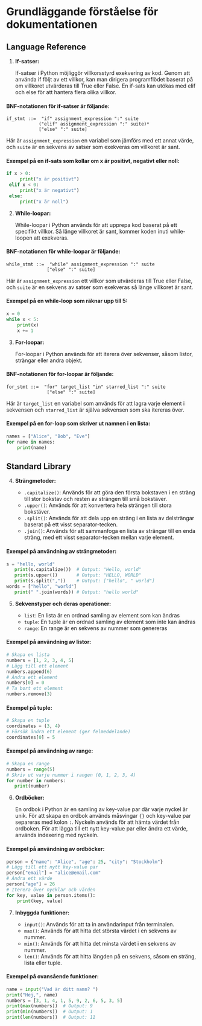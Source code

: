 # Grundläggande förståelse för dokumentationen

## Language Reference

1. **If-satser:**

   If-satser i Python möjliggör villkorsstyrd exekvering av kod. Genom att använda if följt av ett villkor, kan man dirigera programflödet baserat på om villkoret utvärderas till True eller False. En if-sats kan utökas med elif och else för att hantera flera olika villkor.

#### BNF-notationen för if-satser är följande:

```
if_stmt ::=  "if" assignment_expression ":" suite
            ("elif" assignment_expression ":" suite)*
            ["else" ":" suite]
```

Här är `assignment_expression` en variabel som jämförs med ett annat värde, och `suite` är en sekvens av satser som exekveras om villkoret är sant.

#### Exempel på en if-sats som kollar om x är positivt, negativt eller noll:

```python
if x > 0:
     print("x är positivt")
 elif x < 0:
     print("x är negativt")
 else:
     print("x är noll")
```

2. **While-loopar:**

   While-loopar i Python används för att upprepa kod baserat på ett specifikt villkor. Så länge villkoret är sant, kommer koden inuti while-loopen att exekveras.

#### BNF-notationen för while-loopar är följande:

```
while_stmt ::=  "while" assignment_expression ":" suite
               ["else" ":" suite]
```

Här är `assignment_expression` ett villkor som utvärderas till True eller False, och `suite` är en sekvens av satser som exekveras så länge villkoret är sant.

#### Exempel på en while-loop som räknar upp till 5:

```python
x = 0
while x < 5:
    print(x)
    x += 1
```

3. **For-loopar:**

   For-loopar i Python används för att iterera över sekvenser, såsom listor, strängar eller andra objekt.

#### BNF-notationen för for-loopar är följande:

```
for_stmt ::=  "for" target_list "in" starred_list ":" suite
               ["else" ":" suite]
```

Här är `target_list` en variabel som används för att lagra varje element i sekvensen och `starred_list` är själva sekvensen som ska itereras över.

#### Exempel på en for-loop som skriver ut namnen i en lista:

```python
names = ["Alice", "Bob", "Eve"]
for name in names:
    print(name)
```

## Standard Library

4. **Strängmetoder:**

   - `.capitalize()`: Används för att göra den första bokstaven i en sträng till stor bokstav och resten av strängen till små bokstäver.
   - `.upper()`: Används för att konvertera hela strängen till stora bokstäver.
   - `.split()`: Används för att dela upp en sträng i en lista av delsträngar baserat på ett visst separator-tecken.
   - `.join()`: Används för att sammanfoga en lista av strängar till en enda sträng, med ett visst separator-tecken mellan varje element.

#### Exempel på användning av strängmetoder:

```python
s = "hello, world"
   print(s.capitalize())  # Output: "Hello, world"
   print(s.upper())       # Output: "HELLO, WORLD"
   print(s.split(","))    # Output: ["hello", " world"]
words = ["hello", "world"]
   print(" ".join(words)) # Output: "hello world"
```

5. **Sekvenstyper och deras operationer:**

   - `list`: En lista är en ordnad samling av element som kan ändras
   - `tuple`: En tuple är en ordnad samling av element som inte kan ändras
   - `range`: En range är en sekvens av nummer som genereras

#### Exempel på användning av listor:

```python
# Skapa en lista
numbers = [1, 2, 3, 4, 5]
# Lägg till ett element
numbers.append(6)
# Ändra ett element
numbers[0] = 0
# Ta bort ett element
numbers.remove(3)
```

#### Exempel på tuple:

```python
# Skapa en tuple
coordinates = (3, 4)
# Försök ändra ett element (ger felmeddelande)
coordinates[0] = 5
```

#### Exempel på användning av range:

```python
# Skapa en range
numbers = range(5)
# Skriv ut varje nummer i rangen (0, 1, 2, 3, 4)
for number in numbers:
   print(number)
```

6. **Ordböcker:**

   En ordbok i Python är en samling av key-value par där varje nyckel är unik. För att skapa en ordbok används måsvingar `{}` och key-value par separeras med kolon `:`. Nyckeln används för att hämta värdet från ordboken. För att lägga till ett nytt key-value par eller ändra ett värde, används indexering med nyckeln.

#### Exempel på användning av ordböcker:

```python
person = {"name": "Alice", "age": 25, "city": "Stockholm"}
# Lägg till ett nytt key-value par
person["email"] = "alice@email.com"
# Ändra ett värde
person["age"] = 26
# Iterera över nycklar och värden
for key, value in person.items():
    print(key, value)
```

7. **Inbyggda funktioner:**

   - `input()`: Används för att ta in användarinput från terminalen.
   - `max()`: Används för att hitta det största värdet i en sekvens av nummer.
   - `min()`: Används för att hitta det minsta värdet i en sekvens av nummer.
   - `len()`: Används för att hitta längden på en sekvens, såsom en sträng, lista eller tuple.

#### Exempel på ovansående funktioner:

```python
name = input("Vad är ditt namn? ")
print("Hej,", name)
numbers = [3, 1, 4, 1, 5, 9, 2, 6, 5, 3, 5]
print(max(numbers))  # Output: 9
print(min(numbers))  # Output: 1
print(len(numbers))  # Output: 11
```
